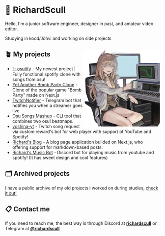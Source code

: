 # 🌿 RichardScull
Hello, I'm a junior software engineer, designer in past, and amateur video editor.

Studying in kood/Jõhvi and working on side projects

## 🪴 My projects <img align="right" src="https://raw.githubusercontent.com/richardscull/richardscull/main/profile.png" width="250" />
- [✨ osutify](https://github.com/richardscull/osutify) - My newest project | Fully functional spotify clone with songs from osu! 
- [Yet Another Bomb Party Clone](https://github.com/richardscull/YetAnotherBombPartyClone) - Clone of the popular game "Bomb Party" made on Next.js 
- [TwitchNotifier](https://github.com/richardscull/TwitchNotifier) - Telegram bot that notifies you when a streamer goes live 
- [Osu Songs Mashup](https://github.com/richardscull/Osu-Songs-Mashup) - CLI tool that combines two osu! beatmaps.
- [yoshina-yt](https://github.com/richardscull/yoshina-yt) - Twitch song request via custom reward's bot for web player with support of YouTube and Spotify!
- [Richard's Blog](https://github.com/richardscull/Richards-Blog) - A blog page application builded on Next.js, who offering support for markdown-based posts.
- [Richard's Music Bot](https://github.com/richardscull/RichardsMusicBot) - Discord bot for playing music from youtube and spotify! (It has sweet design and cool features)

## 🗂️ Archived projects

I have a public archive of my old projects I worked on during studies, [check it out!](https://github.com/RichardsCoffeeShop)

## 📋 Contact me
If you need to reach me, the best way is through Discord at [**richardscull**](https://discordapp.com/users/228223085759692802) or Telegram at [**@richardscull**](https://t.me/richardscull)
